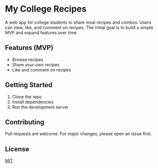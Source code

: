 # My College Recipes

A web app for college students to share meal recipes and combos. Users can view, like, and comment on recipes. The initial goal is to build a simple MVP and expand features over time.

## Features (MVP)
- Browse recipes
- Share your own recipes
- Like and comment on recipes

## Getting Started
1. Clone the repo
2. Install dependencies
3. Run the development server

## Contributing
Pull requests are welcome. For major changes, please open an issue first.

## License
[MIT](LICENSE)